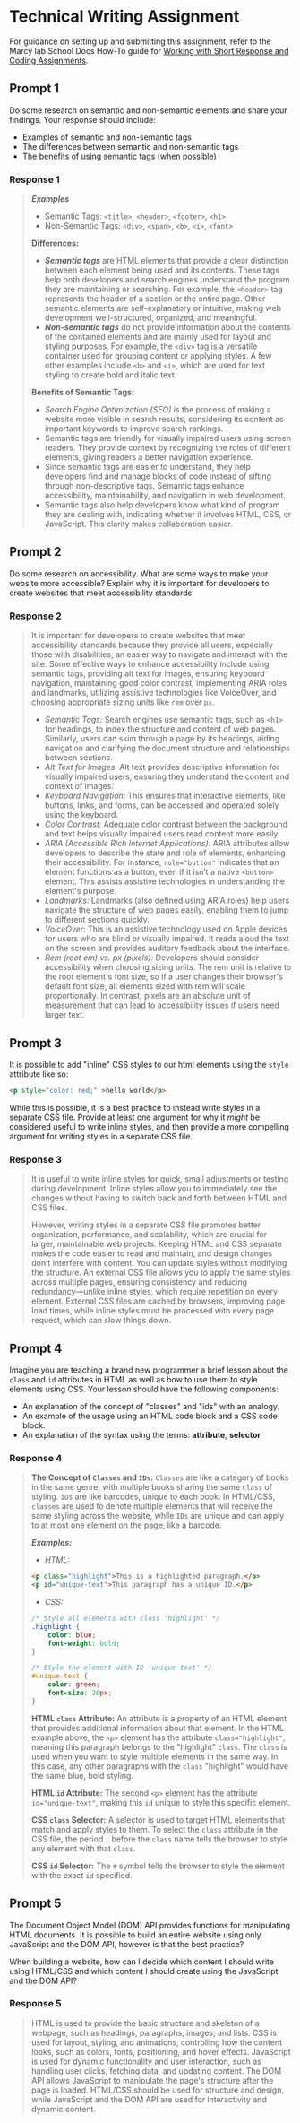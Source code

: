 # Technical Writing Assignment

For guidance on setting up and submitting this assignment, refer to the Marcy lab School Docs How-To guide for [Working with Short Response and Coding Assignments](https://marcylabschool.gitbook.io/marcy-lab-school-docs/fullstack-curriculum/how-tos/working-with-assignments#how-to-work-on-assignments).

## Prompt 1

Do some research on semantic and non-semantic elements and share your findings. Your response should include:
* Examples of semantic and non-semantic tags
* The differences between semantic and non-semantic tags
* The benefits of using semantic tags (when possible)

### Response 1
> ***Examples***
> * Semantic Tags: `<title>`, `<header>`, `<footer>`, `<h1>` 
> * Non-Semantic Tags: `<div>`, `<span>`, `<b>`, `<i>`, `<font>`
>
> **Differences:** 
> * ***Semantic tags*** are HTML elements that provide a clear distinction between each element being used and its contents. These tags help both developers and search engines understand the program they are maintaining or searching. For example, the `<header>` tag represents the header of a section or the entire page. Other semantic elements are self-explanatory or intuitive, making web development well-structured, organized, and meaningful.
> * ***Non-semantic tags*** do not provide information about the contents of the contained elements and are mainly used for layout and styling purposes. For example, the `<div>` tag is a versatile container used for grouping content or applying styles. A few other examples include `<b>` and `<i>`, which are used for text styling to create bold and italic text.
>
> **Benefits of Semantic Tags:** 
> * *Search Engine Optimization (SEO)* is the process of making a website more visible in search results, considering its content as important keywords to improve search rankings.
> * Semantic tags are friendly for visually impaired users using screen readers. They provide context by recognizing the roles of different elements, giving readers a better navigation experience.
> * Since semantic tags are easier to understand, they help developers find and manage blocks of code instead of sifting through non-descriptive tags. Semantic tags enhance accessibility, maintainability, and navigation in web development.
> * Semantic tags also help developers know what kind of program they are dealing with, indicating whether it involves HTML, CSS, or JavaScript. This clarity makes collaboration easier.

## Prompt 2

Do some research on accessibility. What are some ways to make your website more accessible? Explain why it is important for developers to create websites that meet accessibility standards.

### Response 2
> It is important for developers to create websites that meet accessibility standards because they provide all users, especially those with disabilities, an easier way to navigate and interact with the site. Some effective ways to enhance accessibility include using semantic tags, providing alt text for images, ensuring keyboard navigation, maintaining good color contrast, implementing ARIA roles and landmarks, utilizing assistive technologies like VoiceOver, and choosing appropriate sizing units like `rem` over `px`.
> * *Semantic Tags:* Search engines use semantic tags, such as `<h1>` for headings, to index the structure and content of web pages. Similarly, users can skim through a page by its headings, aiding navigation and clarifying the document structure and relationships between sections.
> * *Alt Text for Images:* Alt text provides descriptive information for visually impaired users, ensuring they understand the content and context of images.
> * *Keyboard Navigation:* This ensures that interactive elements, like buttons, links, and forms, can be accessed and operated solely using the keyboard.
> * *Color Contrast:* Adequate color contrast between the background and text helps visually impaired users read content more easily.
> * *ARIA (Accessible Rich Internet Applications):* ARIA attributes allow developers to describe the state and role of elements, enhancing their accessibility. For instance, `role="button"` indicates that an element functions as a button, even if it isn’t a native `<button>` element. This assists assistive technologies in understanding the element's purpose.
> * *Landmarks:* Landmarks (also defined using ARIA roles) help users navigate the structure of web pages easily, enabling them to jump to different sections quickly.
> * *VoiceOver:* This is an assistive technology used on Apple devices for users who are blind or visually impaired. It reads aloud the text on the screen and provides auditory feedback about the interface.
> * *Rem (root em) vs. px (pixels):* Developers should consider accessibility when choosing sizing units. The rem unit is relative to the root element's font size, so if a user changes their browser's default font size, all elements sized with rem will scale proportionally. In contrast, pixels are an absolute unit of measurement that can lead to accessibility issues if users need larger text.

## Prompt 3

It is possible to add "inline" CSS styles to our html elements using the `style` attribute like so:

```html
<p style="color: red;" >hello world</p>
```

While this is possible, it is a best practice to instead write styles in a separate CSS file. Provide at least one argument for why it _might_ be considered useful to write inline styles, and then provide a more compelling argument for writing styles in a separate CSS file.

### Response 3
> It is useful to write inline styles for quick, small adjustments or testing during development. Inline styles allow you to immediately see the changes without having to switch back and forth between HTML and CSS files.
>
> However, writing styles in a separate CSS file promotes better organization, performance, and scalability, which are crucial for larger, maintainable web projects. Keeping HTML and CSS separate makes the code easier to read and maintain, and design changes don’t interfere with content. You can update styles without modifying the structure. An external CSS file allows you to apply the same styles across multiple pages, ensuring consistency and reducing redundancy—unlike inline styles, which require repetition on every element. External CSS files are cached by browsers, improving page load times, while inline styles must be processed with every page request, which can slow things down.

## Prompt 4

Imagine you are teaching a brand new programmer a brief lesson about the `class` and `id` attributes in HTML as well as how to use them to style elements using CSS. Your lesson should have the following components:

* An explanation of the concept of "classes" and "ids" with an analogy.
* An example of the usage using an HTML code block and a CSS code block.
* An explanation of the syntax using the terms: **attribute**, **selector** 

### Response 4
> **The Concept of `Classes` and `IDs`:** `Classes` are like a category of books in the same genre, with multiple books sharing the same `class` of styling. `IDs` are like barcodes, unique to each book. In HTML/CSS, `classes` are used to denote multiple elements that will receive the same styling across the website, while `IDs` are unique and can apply to at most one element on the page, like a barcode.
> 
> ***Examples:***
> * *HTML:*
> ```html
> <p class="highlight">This is a highlighted paragraph.</p>
> <p id="unique-text">This paragraph has a unique ID.</p>
> ```
>
> * *CSS:*
> ```css
> /* Style all elements with class 'highlight' */
> .highlight {
>     color: blue;
>     font-weight: bold;
> }
> 
> /* Style the element with ID 'unique-text' */
> #unique-text {
>     color: green;
>     font-size: 20px;
> }
> ```
> 
> **HTML `class` Attribute:** An attribute is a property of an HTML element that provides additional information about that element. In the HTML example above, the `<p>` element has the attribute `class="highlight"`, meaning this paragraph belongs to the "highlight" `class`. The `class` is used when you want to style multiple elements in the same way. In this case, any other paragraphs with the `class` "highlight" would have the same blue, bold styling.
> 
> **HTML `id` Attribute:** The second `<p>` element has the attribute `id="unique-text"`, making this `id` unique to style this specific element.
>
> **CSS `class` Selector:** A selector is used to target HTML elements that match and apply styles to them. To select the `class` attribute in the CSS file, the period `.` before the `class` name tells the browser to style any element with that `class`.
> 
> **CSS `id` Selector:** The `#` symbol tells the browser to style the element with the exact `id` specified.

## Prompt 5

The Document Object Model (DOM) API provides functions for manipulating HTML documents. It is possible to build an entire website using only JavaScript and the DOM API, however is that the best practice?

When building a website, how can I decide which content I should write using HTML/CSS and which content I should create using the JavaScript and the DOM API?

### Response 5
> HTML is used to provide the basic structure and skeleton of a webpage, such as headings, paragraphs, images, and lists. CSS is used for layout, styling, and animations, controlling how the content looks, such as colors, fonts, positioning, and hover effects. JavaScript is used for dynamic functionality and user interaction, such as handling user clicks, fetching data, and updating content. The DOM API allows JavaScript to manipulate the page's structure after the page is loaded. HTML/CSS should be used for structure and design, while JavaScript and the DOM API are used for interactivity and dynamic content. 


